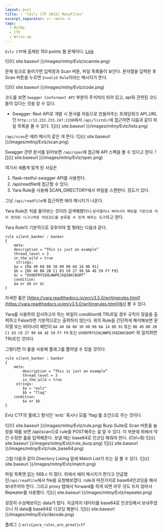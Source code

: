 ```yaml
---
layout: post
title: ! "[Evlz CTF 2019] ManyFiles"
excerpt_separator: <!--more-->
tags:
  - MitNy
  - CTF
  - Write-up
---
```


`Evlz CTF`에 출제된 150 points 웹 문제이다.
[Link](http://13.232.233.247/scannie/)
<!--more-->

![]({{ site.baseurl }}/images/mitny/Evlz/scannie.png)

문제 링크로 들어가면 입력창과 Scan 버튼, 파일 목록들이 보인다.
문자열을 입력한 후 Scan 버튼을 누르면 `Invalid Rule`이라는 메시지가 뜬다.

![]({{ site.baseurl }}/images/mitny/Evlz/code.png)

코드를 보면 `Swagger Conformant API` 부분이 주석처리 되어 있고, api와 관련된 코드들이 있다는 것을 알 수 있다.
* Swagger: Rest API로 개발 시 문서를 자동으로 만들어주는 프레임워크
API_URL인 `http://13.232.233.247:1338`에서 `/api/listdir`에 접근하면
다음과 같이 파일 목록을 볼 수 있다.
![]({{ site.baseurl }}/images/mitny/Evlz/lists.png)

`/api/scan`은 에러 메시지 같은 게 뜬다.
![]({{ site.baseurl }}/images/mitny/Evlz/scan.png)

Swagger 관련 문서를 읽어보면 `/api/spec`에 접근해 API 스펙을 볼 수 있다고 한다.
![]({{ site.baseurl }}/images/mitny/Evlz/spec.png)

여기서 새롭게 알게 된 사실은
1. flask-restful-swagger API를 사용한다.
2. /api/readfile에 접근할 수 있다.
3. Yara Rule을 사용해 SCAN_DIRECTORY에서 파일을 스캔한다.
정도가 있다.

그냥 `/api/readfile`에 접근하면 에러 메시지가 나온다.

Yara Rule은 처음 들어보는 것이라 검색해봤더니
`문자열이나 바이너리 패턴을 기반으로 미리 정의된 시그니처로 악성코드를 분류할 수 있게 해주는 도구`라고 한다.

Yara Rule이 기본적으로 갖추어야 할 형태는 다음과 같다.
```
rule silent_banker : banker
{
    meta:
	description = “This is just an example”
	thread_level = 3
	in_the_wild = true
     strings:
	$a = {6A 40 68 00 30 00 00 6A 14 8D 91}
	$b = {8D 4D B0 2B C1 83 C0 27 99 6A 4E 59 F7 F9}
	$c = “UVODFRYSIHLNWPEJXQZAKCBGMT”
    condition:
	$a or $b or $c
}
```
자세한 룰은 [https://yara.readthedocs.io/en/v3.5.0/writingrules.html](https://yara.readthedocs.io/en/v3.5.0/writingrules.html)에서 볼 수 있다.

Yara를 사용하여 검사하고자 하는 파일이 condition에 TRUE일 경우 규칙이 맞음을 출력하고 False라면 기본적으로는 출력하지 않는다.
위의 Rule을 간단하게 해석해보면 문자열 또는 바이너리 패턴이 `6A 40 68 00 30 00 00 6A 14 8D 91` 또는 `8D 4D B0 2B C1 83 C0 27 99 6A 4E 59 F7 F9` 또는 `UVODFRYSIHLNWPEJXQZAKCBGMT` 와 일치하면 TRUE인 것이다.

그렇다면 이 룰을 사용해 플래그를 뽑아낼 수 있을 것이다.

```
rule silent_banker : banker
{
    meta:
        description = “This is just an example”
        thread_level = 3
        in_the_wild = true
     strings:
        $a = "evlz"
        $b = "flag"
    condition:
        $a or $b
}
```

Evlz CTF의 플래그 형식인 'evlz' 혹시나 모를 'flag'를 조건으로 주는 것이다.

![]({{ site.baseurl }}/images/mitny/Evlz/rule.png)
Burp Suite로 Scan 버튼을 눌렀을 때를 보면 /api/scan으로 rule을 POST해주는 걸 알 수 있다.
이 부분에 위에서 약간 수정한 룰을 입력해준다. 보낼 때는 base64로 인코딩 해줘야 한다. (Ctrl+B)
![]({{ site.baseurl }}/images/mitny/Evlz/rule_burp.png)
![]({{ site.baseurl }}/images/mitny/Evlz/rule_base64.png)

그럼 다음과 같이 Directory Listing 밑에 Match List가 뜨는 걸 볼 수 있다. 
![]({{ site.baseurl }}/images/mitny/Evlz/match.png)

파일 목록엔 없는 568.c 이 떴다.
위에서 에러 메시지가 뜬다고 언급했던`/api/readfile`에서 file을 요청해보겠다.
rule과 마찬가지로 base64인코딩을 해서 보내주어야 한다.
그리고 proxy 탭에서 forward를 하게 되면 아무 것도 뜨지 않아서 Repeater를 사용했다.
![]({{ site.baseurl }}/images/mitny/Evlz/repeater.png)

굉장히 수상해보이는 data가 떴다.
지금까지 데이터를 base64로 인코딩해서 보내주었으니 저 data를 base64로 디코딩 해본다.
![]({{ site.baseurl }}/images/mitny/Evlz/decode.png)

플래그 :)
`evlz{yara_rules_are_great}ctf`

